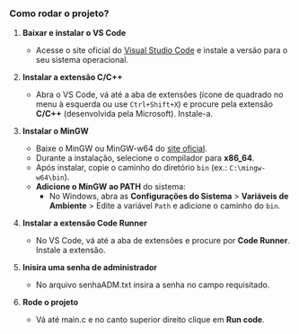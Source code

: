 ### Como rodar o projeto?

1. **Baixar e instalar o VS Code**  
   - Acesse o site oficial do [Visual Studio Code](https://code.visualstudio.com/) e instale a versão para o seu sistema operacional.

2. **Instalar a extensão C/C++**  
   - Abra o VS Code, vá até a aba de extensões (ícone de quadrado no menu à esquerda ou use `Ctrl+Shift+X`) e procure pela extensão **C/C++** (desenvolvida pela Microsoft). Instale-a.

3. **Instalar o MinGW**  
   - Baixe o MinGW ou MinGW-w64 do [site oficial](http://mingw-w64.org/).  
   - Durante a instalação, selecione o compilador para **x86_64**.  
   - Após instalar, copie o caminho do diretório `bin` (ex.: `C:\mingw-w64\bin`).  
   - **Adicione o MinGW ao PATH** do sistema:  
     - No Windows, abra as **Configurações do Sistema** > **Variáveis de Ambiente** > Edite a variável `Path` e adicione o caminho do `bin`.

4. **Instalar a extensão Code Runner**  
   - No VS Code, vá até a aba de extensões e procure por **Code Runner**. Instale a extensão.
5. **Inisira uma senha de administrador**
   - No arquivo senhaADM.txt insira a senha no campo requisitado.

6. **Rode o projeto**
   - Vá até main.c e no canto superior direito clique em **Run code**.
